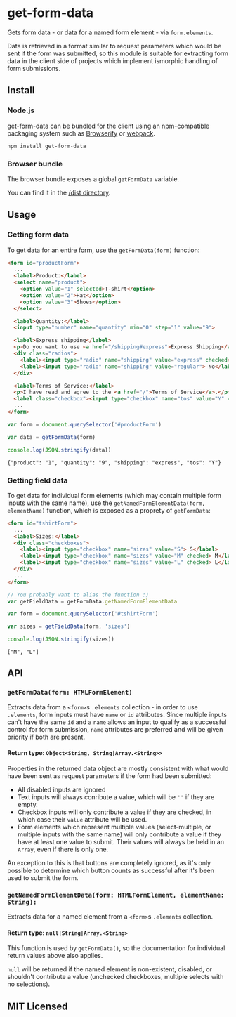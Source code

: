 # get-form-data

Gets form data - or data for a named form element - via `form.elements`.

Data is retrieved in a format similar to request parameters which would be sent
if the form was submitted, so this module is suitable for extracting form data
in the client side of projects which implement ismorphic handling of form
submissions.

## Install

### Node.js

get-form-data can be bundled for the client using an npm-compatible packaging
system such as [Browserify](http://browserify.org/) or
[webpack](http://webpack.github.io/).

```
npm install get-form-data
```

### Browser bundle

The browser bundle exposes a global `getFormData` variable.

You can find it in the [/dist directory](https://github.com/insin/get-form-data/tree/master/dist).

## Usage

### Getting form data

To get data for an entire form, use the `getFormData(form)` function:

```html
<form id="productForm">
  ...
  <label>Product:</label>
  <select name="product">
    <option value="1" selected>T-shirt</option>
    <option value="2">Hat</option>
    <option value="3">Shoes</option>
  </select>

  <label>Quantity:</label>
  <input type="number" name="quantity" min="0" step="1" value="9">

  <label>Express shipping</label>
  <p>Do you want to use <a href="/shipping#express">Express Shipping</a>?</p>
  <div class="radios">
    <label><input type="radio" name="shipping" value="express" checked> Yes</label>
    <label><input type="radio" name="shipping" value="regular"> No</label>
  </div>

  <label>Terms of Service:</label>
  <p>I have read and agree to the <a href="/">Terms of Service</a>.</p>
  <label class="checkbox"><input type="checkbox" name="tos" value="Y" checked> Yes</label>
  ...
</form>
```
```javascript
var form = document.querySelector('#productForm')

var data = getFormData(form)

console.log(JSON.stringify(data))
```
```
{"product": "1", "quantity": "9", "shipping": "express", "tos": "Y"}
```

### Getting field data

To get data for individual form elements (which may contain multiple form inputs
with the same name), use the `getNamedFormElementData(form, elementName)`
function, which is exposed as a proprety of `getFormData`:

```html
<form id="tshirtForm">
  ...
  <label>Sizes:</label>
  <div class="checkboxes">
    <label><input type="checkbox" name="sizes" value="S"> S</label>
    <label><input type="checkbox" name="sizes" value="M" checked> M</label>
    <label><input type="checkbox" name="sizes" value="L" checked> L</label>
  </div>
  ...
</form>
```
```javascript
// You probably want to alias the function :)
var getFieldData = getFormData.getNamedFormElementData

var form = document.querySelector('#tshirtForm')

var sizes = getFieldData(form, 'sizes')

console.log(JSON.stringify(sizes))
```
```
["M", "L"]
```

## API

### `getFormData(form: HTMLFormElement)`

Extracts data from a `<form>`s `.elements` collection - in order to use
`.elements`, form inputs must have `name` or `id` attributes. Since multiple
inputs can't have the same `id` and a `name` allows an input to qualify as a
successful control for form submission, `name` attributes are preferred and will
be given priority if both are present.

#### Return type: `Object<String, String|Array.<String>>`

Properties in the returned data object are mostly consistent with what would
have been sent as request parameters if the form had been submitted:

* All disabled inputs are ignored
* Text inputs will always conribute a value, which will be `''` if they are
  empty.
* Checkbox inputs will only contribute a value if they are checked, in which
  case their `value` attribute will be used.
* Form elements which represent multiple values (select-multiple, or multiple
  inputs with the same name) will only contribute a value if they have at least
  one value to submit. Their values will always be held in an `Array`, even if
  there is only one.

An exception to this is that buttons are completely ignored, as it's only
possible to determine which button counts as successful after it's been used to
submit the form.

### `getNamedFormElementData(form: HTMLFormElement, elementName: String): `

Extracts data for a named element from a  `<form>`s `.elements` collection.

#### Return type: `null|String|Array.<String>`

This function is used by `getFormData()`, so the documentation for individual
return values above also applies.

`null` will be returned if the named element is non-existent, disabled, or
shouldn't contribute a value (unchecked checkboxes, multiple selects with no
selections).

## MIT Licensed